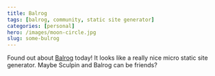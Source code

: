 ```yaml
---
title: Balrog
tags: [balrog, community, static site generator]
categories: [personal]
hero: /images/moon-circle.jpg
slug: some-bulrog
---
```

Found out about [Balrog](http://github.com/igorw/balrog) today! It looks
like a really nice micro static site generator. Maybe Sculpin and Balrog
can be friends?
